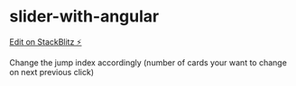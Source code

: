 # slider-with-angular

[Edit on StackBlitz ⚡️](https://stackblitz.com/edit/angular-uranmw)

Change the jump index accordingly (number of cards your want to change on next previous click)
